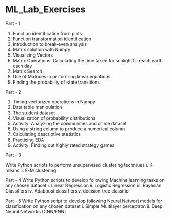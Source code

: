 # ML_Lab_Exercises

Part - 1

1. Function identification from plots
2. Function transformation identification
3. Introduction to break-even analysis
4. Matrix solution with Numpy
5. Visualizing Vectors
6. Matrix Operations: Calculating the time taken for sunlight to reach earth each day
7. Matrix Search
8. Use of Matrices in performing linear equations
9. Finding the probability of state transitions

Part - 2

1. Timing vectorized operations in Numpy
2. Data table manipulation
3. The student dataset
4. Visualization of probability distributions
5. Activity: Analyzing the communities and crime dataset
6. Using a string column to produce a numerical column
7. Calculating descriptive statistics
8. Practicing EDA
9. Activity: Finding out highly rated strategy games

Part - 3

Write Python scripts to perform unsupervised clustering techniues
i.	K-means
ii.	E-M clustering

Part - 4 
Write Python scripts to develop following Machine learning tasks on any chosen dataset
i.	Linear Regression
ii.	Logistic Regression
iii.	Bayesian Classifiers
iv.	Adaboost classifiers
v.	decision tree classifier

Part - 5
Write Python script to develop following Neural Networj models for classfication on any chosen dataset 
i.	Simple Multilayer perceptron
ii.	Deep Neural Networks (CNN/RNN)
